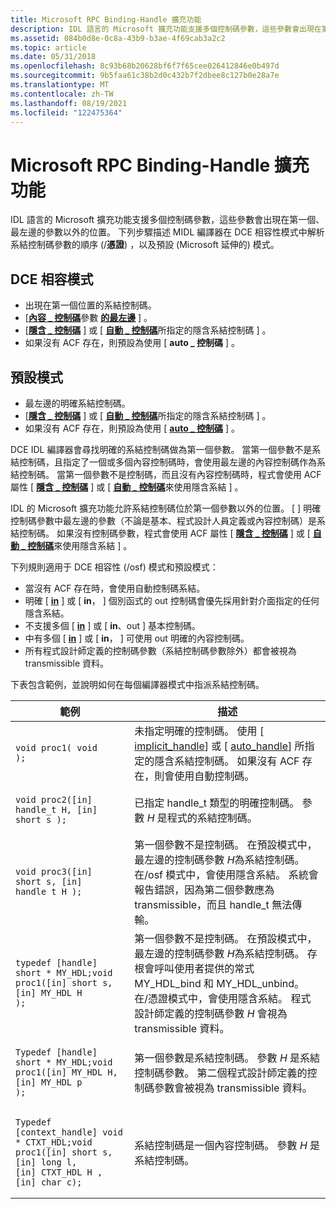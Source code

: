 ```yaml
---
title: Microsoft RPC Binding-Handle 擴充功能
description: IDL 語言的 Microsoft 擴充功能支援多個控制碼參數，這些參數會出現在第一個、最左邊的參數以外的位置。
ms.assetid: 084b0d8e-0c8a-43b9-b3ae-4f69cab3a2c2
ms.topic: article
ms.date: 05/31/2018
ms.openlocfilehash: 8c93b68b20628bf6f7f65cee026412846e0b497d
ms.sourcegitcommit: 9b5faa61c38b2d0c432b7f2dbee8c127b0e28a7e
ms.translationtype: MT
ms.contentlocale: zh-TW
ms.lasthandoff: 08/19/2021
ms.locfileid: "122475364"
---
```

# <a name="microsoft-rpc-binding-handle-extensions"></a>Microsoft RPC Binding-Handle 擴充功能

IDL 語言的 Microsoft 擴充功能支援多個控制碼參數，這些參數會出現在第一個、最左邊的參數以外的位置。 下列步驟描述 MIDL 編譯器在 DCE 相容性模式中解析系結控制碼參數的順序 (/**憑證**) ，以及預設 (Microsoft 延伸的) 模式。

## <a name="dce-compatibility-mode"></a>DCE 相容模式

-   出現在第一個位置的系結控制碼。
-   \[[**內容 \_ 控制碼**](/windows/desktop/Midl/context-handle)參數 [**的最左邊**](/windows/desktop/Midl/in) \] 。
-   \[[**隱含 \_ 控制碼**](/windows/desktop/Midl/implicit-handle) \] 或 \[ [**自動 \_ 控制碼**](/windows/desktop/Midl/auto-handle)所指定的隱含系結控制碼 \] 。
-   如果沒有 ACF 存在，則預設為使用 \[ **auto \_ 控制碼** \] 。

## <a name="default-mode"></a>預設模式

-   最左邊的明確系結控制碼。
-   \[[**隱含 \_ 控制碼**](/windows/desktop/Midl/implicit-handle) \] 或 \[ [**自動 \_ 控制碼**](/windows/desktop/Midl/auto-handle)所指定的隱含系結控制碼 \] 。
-   如果沒有 ACF 存在，則預設為使用 \[ [**auto \_ 控制碼**](/windows/desktop/Midl/auto-handle) \] 。

DCE IDL 編譯器會尋找明確的系結控制碼做為第一個參數。 當第一個參數不是系結控制碼，且指定了一個或多個內容控制碼時，會使用最左邊的內容控制碼作為系結控制碼。 當第一個參數不是控制碼，而且沒有內容控制碼時，程式會使用 ACF 屬性 \[ [**隱含 \_ 控制碼**](/windows/desktop/Midl/implicit-handle) \] 或 \[ [**自動 \_ 控制碼**](/windows/desktop/Midl/auto-handle)來使用隱含系結 \] 。

IDL 的 Microsoft 擴充功能允許系結控制碼位於第一個參數以外的位置。 \[ [](/windows/desktop/Midl/in) \] 明確控制碼參數中最左邊的參數（不論是基本、程式設計人員定義或內容控制碼）是系結控制碼。 如果沒有控制碼參數，程式會使用 ACF 屬性 \[ [**隱含 \_ 控制碼**](/windows/desktop/Midl/implicit-handle) \] 或 \[ [**自動 \_ 控制碼**](/windows/desktop/Midl/auto-handle)來使用隱含系結 \] 。

下列規則適用于 DCE 相容性 (/osf) 模式和預設模式：

-   當沒有 ACF 存在時，會使用自動控制碼系結。
-   明確 \[ [**in**](/windows/desktop/Midl/in) \] 或 \[ **in**， [](/windows/desktop/Midl/out-idl) \] 個別函式的 out 控制碼會優先採用針對介面指定的任何隱含系結。
-   不支援多個 \[ [**in**](/windows/desktop/Midl/in) \] 或 \[ **in**、out \] 基本控制碼。
-   中有多個 \[ [**in**](/windows/desktop/Midl/in) \] 或 \[ **in**， \] 可使用 out 明確的內容控制碼。
-   所有程式設計師定義的控制碼參數（系結控制碼參數除外）都會被視為 transmissible 資料。

下表包含範例，並說明如何在每個編譯器模式中指派系結控制碼。




| 範例 | 描述 | 
|---------|-------------|
| <pre class="syntax" data-space="preserve"><code>void proc1( void );</code></pre> | 未指定明確的控制碼。 使用 [ <a href="/windows/desktop/Midl/implicit-handle">implicit_handle</a>] 或 [ <a href="/windows/desktop/Midl/auto-handle">auto_handle</a>] 所指定的隱含系結控制碼。 如果沒有 ACF 存在，則會使用自動控制碼。 | 
| <pre class="syntax" data-space="preserve"><code>void proc2([in] handle_t H,           [in] short s );</code></pre> | 已指定 handle_t 類型的明確控制碼。 參數 <em>H</em> 是程式的系結控制碼。 | 
| <pre class="syntax" data-space="preserve"><code>void proc3([in] short s,           [in] handle_t H );</code></pre> | 第一個參數不是控制碼。 在預設模式中，最左邊的控制碼參數 <em>H</em>為系結控制碼。 在/osf 模式中，會使用隱含系結。 系統會報告錯誤，因為第二個參數應為 transmissible，而且 handle_t 無法傳輸。 | 
| <pre class="syntax" data-space="preserve"><code>typedef [handle] short * MY_HDL;void proc1([in] short s,           [in] MY_HDL H );</code></pre> | 第一個參數不是控制碼。 在預設模式中，最左邊的控制碼參數 <em>H</em>為系結控制碼。 存根會呼叫使用者提供的常式 MY_HDL_bind 和 MY_HDL_unbind。 在/憑證模式中，會使用隱含系結。 程式設計師定義的控制碼參數 <em>H</em> 會視為 transmissible 資料。 | 
| <pre class="syntax" data-space="preserve"><code>Typedef [handle] short * MY_HDL;void proc1([in] MY_HDL H,            [in] MY_HDL p );</code></pre> | 第一個參數是系結控制碼。 參數 <em>H</em> 是系結控制碼參數。 第二個程式設計師定義的控制碼參數會被視為 transmissible 資料。 | 
| <pre class="syntax" data-space="preserve"><code>Typedef [context_handle] void * CTXT_HDL;void proc1([in] short s,           [in] long l,           [in] CTXT_HDL H ,           [in] char c);</code></pre> | 系結控制碼是一個內容控制碼。 參數 <em>H</em> 是系結控制碼。 | 




 

 

 
